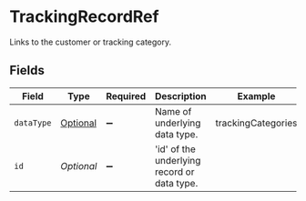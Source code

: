 # TrackingRecordRef

Links to the customer or tracking category.


## Fields

| Field                                                                                       | Type                                                                                        | Required                                                                                    | Description                                                                                 | Example                                                                                     |
| ------------------------------------------------------------------------------------------- | ------------------------------------------------------------------------------------------- | ------------------------------------------------------------------------------------------- | ------------------------------------------------------------------------------------------- | ------------------------------------------------------------------------------------------- |
| `dataType`                                                                                  | [Optional<TrackingRecordRefDataType>](../../models/components/TrackingRecordRefDataType.md) | :heavy_minus_sign:                                                                          | Name of underlying data type.                                                               | trackingCategories                                                                          |
| `id`                                                                                        | *Optional<String>*                                                                          | :heavy_minus_sign:                                                                          | 'id' of the underlying record or data type.                                                 |                                                                                             |